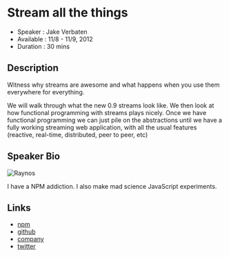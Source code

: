 Stream all the things
========================

* Speaker   : Jake Verbaten
* Available : 11/8 - 11/9, 2012
* Duration  : 30 mins

Description
-----------

Witness why streams are awesome and what happens when you use them everywhere for everything.

We will walk through what the new 0.9 streams look like. We then look at how functional programming with streams plays nicely. Once we have functional programming we can just pile on the abstractions until we have a fully working streaming web application, with all the usual features (reactive, real-time, distributed, peer to peer, etc)

Speaker Bio
-----------

![Raynos](https://raw.github.com/cascadiajs/cascadiajs.github.com/master/proposal/images/raynos.jpg)

I have a NPM addiction. I also make mad science JavaScript experiments.

Links
-----

* [npm](https://npmjs.org/~raynos)
* [github](https://github.com/Raynos)
* [company](http://www.colingo.com/)
* [twitter](https://twitter.com/Raynos2)